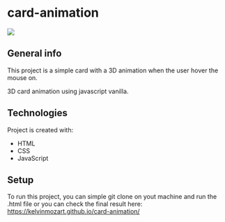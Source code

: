# card-animation

![](https://github.com/kelvinmozart/card-animation/blob/master/image/3d-card.gif)

## General info
This project is a simple card with a 3D animation when the user hover the mouse on.

3D card animation using javascript vanilla.
	
## Technologies
Project is created with:
* HTML
* CSS
* JavaScript
	
## Setup
To run this project, you can simple git clone on yout machine and run the .html file
or you can check the final result here: https://kelvinmozart.github.io/card-animation/
